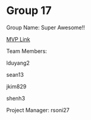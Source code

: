 # Group 17
Group Name: Super Awesome!!

[MVP Link](http://cs196.cs.illinois.edu)

Team Members:  

lduyang2  

sean13  

jkim829  

shenh3  


Project Manager: rsoni27
